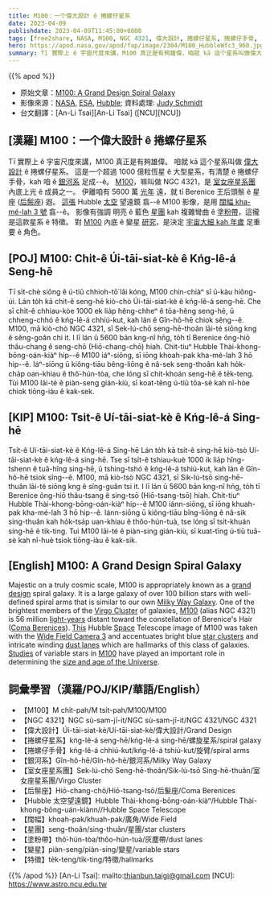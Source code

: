 ```yaml
---
title: M100：一个偉大設計 ê 捲螺仔星系
date: 2023-04-09
publishdate: 2023-04-09T11:45:00+0800
tags: [free2share, NASA, M100, NGC 4321, 偉大設計, 捲螺仔星系, 捲螺仔手骨, 銀河系, 室女座星系團, 后鬃座, Hubble 太空望遠鏡, 闊幅, 星團, 塗粉帶, 變星]
hero: https://apod.nasa.gov/apod/fap/image/2304/M100_HubbleWfc3_960.jpg
summary: Tī 實際上 ê 宇宙尺度來講，M100 真正是有夠雄偉，咱就 kā 這个星系叫做偉大設計 ê 捲螺仔星系。
---
```


{{% apod %}}

- 原始文章：[M100: A Grand Design Spiral Galaxy](https://apod.nasa.gov/apod/ap230409.html)
- 影像來源：[NASA](https://www.nasa.gov/), [ESA](https://www.esa.int/), [Hubble](https://www.nasa.gov/mission_pages/hubble/story/index.html); 資料處理: [Judy Schmidt](https://www.flickr.com/photos/geckzilla/)
- 台文翻譯：[An-Li Tsai][An-Li Tsai] ([NCU][NCU])

## [漢羅] M100：一个偉大設計 ê 捲螺仔星系
Tī 實際上 ê 宇宙尺度來講，M100 真正是有夠雄偉。
咱就 kā 這个星系叫做 [偉大設計][grand design] ê 捲螺仔星系。
這是一个超過 1000 億粒恆星 ê 大型星系，有清楚 ê 捲螺仔手骨，kah 咱 ê [銀河系][Milky Way Galaxy] 足成--ê。
[M100][M100 1]，嘛叫做 NGC 4321，是 [室女座星系團][Virgo Cluster] 內底上光 ê 成員之一。
伊離咱有 5600 萬 [光年][light-years] 遠，就 tī Berenice 王后頭鬃 ê 星座 ([后鬃座][Coma Berenices]) 遐。
[這張][This] Hubble [太空][Space] 望遠鏡 翕--ê M100 影像，是用 [闊幅 kha-mé-lah 3 號][Wide Field Camera 3] 翕--ê。
影像有強調 明亮 ê 藍色 [星團][star clusters] kah 複雜彎曲 ê [塗粉帶][dust lanes]，這攏是這款星系 ê 特徵。
對 [M100][M100 2] 內底 ê 變星 [研究][Studies]，是決定 [宇宙大細 kah 年歲][size and age of the Universe] 足重要 ê 角色。

## [POJ] M100: Chi̍t-ê Úi-tāi-siat-kè ê Kńg-lê-á Seng-hē
Tī si̍t-chè siōng ê ú-tiū chhioh-tō͘ lâi kóng, M100 chin-chiàⁿ sī ū-kàu hiông-úi.
Lán to̍h kā chit-ê seng-hē kiò-chò Úi-tāi-siat-kè ê kńg-lê-á seng-hē.
Che sī chi̍t-ê chhiau-kòe 1000 ek lia̍p hêng-chheⁿ ê tōa-hêng seng-hē, ū chheng-chhó ê kńg-lê-á chhiú-kut, kah lán ê Gîn-hô-hē chiok sêng--ê.
M100, mā kiò-chò NGC 4321, sī Sek-lú-chō seng-hē-thoân lāi-té siōng kng ê sêng-goân chi it.
I lī lán ū 5600 bān kng-nî hn̄g, to̍h tī Berenice ông-hiō thâu-chang ê seng-chō (Hiō-chang-chō) hiah.
Chit-tiuⁿ Hubble Thài-khong-bōng-oán-kiàⁿ hip--ê M100 iáⁿ-siōng, sī iōng khoah-pak kha-mé-lah 3 hō hip--ê.
Iáⁿ-siōng ū kiông-tiāu bêng-liōng ê nâ-sek seng-thoân kah ho̍k-cha̍p oan-khiau ê thô͘-hún-tòa, che lóng sī chit-khoán seng-hē ê te̍k-teng.
Tùi M100 lāi-té ê piàn-seng gián-kiù, sī koat-tēng ú-tiū tōa-sè kah nî-hòe chiok tiōng-iàu ê kak-sek.

## [KIP] M100: Tsi̍t-ê Uí-tāi-siat-kè ê Kńg-lê-á Sing-hē
Tsi̍t-ê Uí-tāi-siat-kè ê Kńg-lê-á Sing-hē
Lán to̍h kā tsit-ê sing-hē kiò-tsò Uí-tāi-siat-kè ê kńg-lê-á sing-hē.
Tse sī tsi̍t-ê tshiau-kuè 1000 ik lia̍p hîng-tshenn ê tuā-hîng sing-hē, ū tshing-tshó ê kńg-lê-á tshiú-kut, kah lán ê Gîn-hô-hē tsiok sîng--ê.
M100, mā kiò-tsò NGC 4321, sī Sik-lú-tsō sing-hē-thuân lāi-té siōng kng ê sîng-guân tsi it.
I lī lán ū 5600 bān kng-nî hn̄g, to̍h tī Berenice ông-hiō thâu-tsang ê sing-tsō (Hiō-tsang-tsō) hiah.
Chit-tiuⁿ Hubble Thài-khong-bōng-oán-kiàⁿ hip--ê M100 iánn-siōng, sī iōng khuah-pak kha-mé-lah 3 hō hip--ê.
Iánn-siōng ū kiông-tiāu bîng-liōng ê nâ-sik sing-thuân kah ho̍k-tsa̍p uan-khiau ê thôo-hún-tuà, tse lóng sī tsit-khuán sing-hē ê ti̍k-ting.
Tuì M100 lāi-té ê piàn-sing gián-kiù, sī kuat-tīng ú-tiū tuā-sè kah nî-huè tsiok tiōng-iàu ê kak-sik.

## [English] M100: A Grand Design Spiral Galaxy
Majestic on a truly cosmic scale, M100 is appropriately known as a [grand design][grand design] spiral galaxy.
It is a large galaxy of over 100 billion stars with well-defined spiral arms that is similar to our own [Milky Way Galaxy][Milky Way Galaxy].
One of the brightest members of the [Virgo Cluster][Virgo Cluster] of galaxies, [M100][M100 1] (alias NGC 4321) is 56 million [light-years][light-years] distant toward the constellation of Berenice's Hair ([Coma Berenices][Coma Berenices]).
[This][This] Hubble [Space][Space] Telescope image of M100 was taken with the [Wide Field Camera 3][Wide Field Camera 3] and accentuates bright blue [star clusters][star clusters] and intricate winding [dust lanes][dust lanes] which are hallmarks of this class of galaxies.
[Studies][Studies] of variable stars in [M100][M100 2] have played an important role in determining the [size and age of the Universe][size and age of the Universe].

## 詞彙學習（漢羅/POJ/KIP/華語/English）
- 【M100】M chi̍t-pah/M tsi̍t-pah/M100/M100
- 【NGC 4321】NGC sù-sam-jī-it/NGC sù-sam-jī-it/NGC 4321/NGC 4321
- 【偉大設計】Úi-tāi-siat-kè/Uí-tāi-siat-kè/偉大設計/Grand Design
- 【捲螺仔星系】kńg-lê-á seng-hē/kńg-lê-á sing-hē/螺旋星系/spiral galaxy
- 【捲螺仔手骨】kńg-lê-á chhiú-kut/kńg-lê-á tshiú-kut/旋臂/spiral arms
- 【銀河系】Gîn-hô-hē/Gîn-hô-hē/銀河系/Milky Way Galaxy
- 【室女座星系團】Sek-lú-chō Seng-hē-thoân/Sik-lú-tsō Sing-hē-thuân/室女座星系團/Virgo Cluster
- 【后鬃座】Hiō-chang-chō/Hiō-tsang-tsō/后髮座/Coma Berenices
- 【Hubble 太空望遠鏡】Hubble Thài-khong-bōng-oán-kiàⁿ/Hubble Thài-khong-bōng-uán-kiànn//Hubble Space Telescope
- 【闊幅】khoah-pak/khuah-pak/廣角/Wide Field
- 【星團】seng-thoân/sing-thuân/星團/star clusters
- 【塗粉帶】thô͘-hún-tòa/thôo-hún-tuà/灰塵帶/dust lanes
- 【變星】piàn-seng/piàn-sing/變星/variable stars
- 【特徵】te̍k-teng/ti̍k-ting/特徵/hallmarks

{{% /apod %}}
[An-Li Tsai]: mailto:thianbun.taigi@gmail.com
[NCU]: https://www.astro.ncu.edu.tw

[copyright]: https://apod.nasa.gov/apod/fap/lib/about_apod.html#srapply
[License]: https://creativecommons.org/licenses/by/2.0/

[grand design]:https://en.wikipedia.org/wiki/Grand_design_spiral_galaxy
[Milky Way Galaxy]:https://imagine.gsfc.nasa.gov/science/objects/milkyway1.html
[Virgo Cluster]:https://apod.nasa.gov/apod/ap110422.html
[M100 1]:https://en.wikipedia.org/wiki/Messier_100
[light-years]:https://spaceplace.nasa.gov/light-year/
[Coma Berenices]:https://en.wikipedia.org/wiki/Coma_Berenices
[This]:https://esahubble.org/images/potw1850a/
[Space]:https://www.nasa.gov/mission_pages/hubble/story/index.html
[Wide Field Camera 3]:https://www.spacetelescope.org/about/general/instruments/wfc3/
[star clusters]:https://apod.nasa.gov/apod/open_clusters.html
[dust lanes]:https://apod.nasa.gov/apod/ap140726.html
[Studies]:https://external-preview.redd.it/8lNLY_NUtEIhb7yFEkZRRM8f4dZAHtpCMA0WcYnBrx4.gif?format=png8&s=b2c51a3ed02455e471f6d48dd5e3be009a815ff4
[M100 2]:https://www.nasa.gov/feature/goddard/2017/messier-100
[size and age of the Universe]:http://apod.nasa.gov/debate/debate96.html



